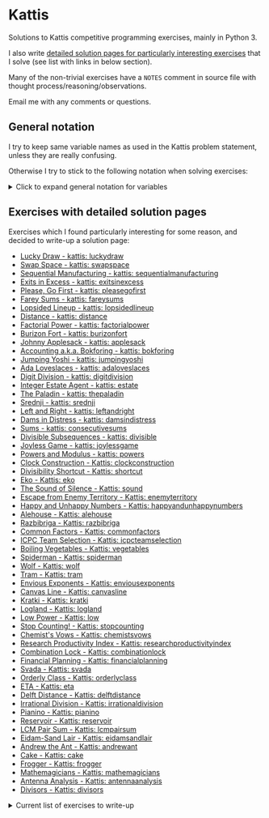 # Kattis

Solutions to Kattis competitive programming exercises, mainly in Python 3. 

I also write [detailed solution pages for particularly interesting exercises](#exercises-with-detailed-solution-pages) that I solve (see list with links in below section).

Many of the non-trivial exercises have a `NOTES` comment in source file with thought process/reasoning/observations.

Email me with any comments or questions.

## General notation

I try to keep same variable names as used in the Kattis problem statement, unless they are really confusing.

Otherwise I try to stick to the following notation when solving exercises:
<details>
<summary>Click to expand general notation for variables</summary>

```
s : a string
c : a single character
d : a dictionary/hashmap
res : whatever the final result is
inps : if inputs require some kind of processing
curr,prev,best : when doing some kind of updating of current vs. previous vs. overall best values
cnt : when counting something
seen : when storing some kind of lookup of previously seen values, visited nodes in a graph, etc.
flg : a flag boolean for exiting loops or tracking if conditions are met
t,T,tc,TC : testcases
q,Q : queries
x,xs : generic names for moving through an iterable
r,c,R,C,dr,dc : current row/column, number of rows/columns in a grid, change in row/column
moves : allowed moves in some kind of grid or maze, e.g. [(-1,0), (0,1)]
board,grid : state of some kind of input maze/game board/grid configuration
acc : accumulator/range sum
dp : dynamic programming array
goods,bads : for combinatorics exercises when counting good/bad objects or states
stk : a stack
q,pq : queue, priority queue of some kind
ss,mm,hh : when working with dates and times
hi,lo,mid : when binary searching
PRECOMPUTE,LOOKUP,REF : in exercises with multiple queries of a precomputed answer
```
</details>


## Exercises with detailed solution pages

Exercises which I found particularly interesting for some reason, and decided to write-up a solution page:

- [Lucky Draw - kattis: luckydraw](https://github.com/benjaminzwhite/kattis/blob/main/detailed_solutions/luckydraw.md)
- [Swap Space - kattis: swapspace](https://github.com/benjaminzwhite/kattis/blob/main/detailed_solutions/swapspace.md)
- [Sequential Manufacturing - kattis: sequentialmanufacturing](https://github.com/benjaminzwhite/kattis/blob/main/detailed_solutions/sequentialmanufacturing.md)
- [Exits in Excess - kattis: exitsinexcess](https://github.com/benjaminzwhite/kattis/blob/main/detailed_solutions/exitsinexcess.md)
- [Please, Go First - kattis: pleasegofirst](https://github.com/benjaminzwhite/kattis/blob/main/detailed_solutions/pleasegofirst.md)
- [Farey Sums - kattis: fareysums](https://github.com/benjaminzwhite/kattis/blob/main/detailed_solutions/fareysums.md)
- [Lopsided Lineup - kattis: lopsidedlineup](https://github.com/benjaminzwhite/kattis/blob/main/detailed_solutions/lopsidedlineup.md)
- [Distance - kattis: distance](https://github.com/benjaminzwhite/kattis/blob/main/detailed_solutions/distance.md)
- [Factorial Power - kattis: factorialpower](https://github.com/benjaminzwhite/kattis/blob/main/detailed_solutions/factorialpower.md)
- [Burizon Fort - kattis: burizonfort](https://github.com/benjaminzwhite/kattis/blob/main/detailed_solutions/burizonfort.md)
- [Johnny Applesack - kattis: applesack](https://github.com/benjaminzwhite/kattis/blob/main/detailed_solutions/applesack.md)
- [Accounting a.k.a. Bokforing - kattis: bokforing](https://github.com/benjaminzwhite/kattis/blob/main/detailed_solutions/bokforing.md)
- [Jumping Yoshi - kattis: jumpingyoshi](https://github.com/benjaminzwhite/kattis/blob/main/detailed_solutions/jumpingyoshi.md)
- [Ada Loveslaces - kattis: adaloveslaces](https://github.com/benjaminzwhite/kattis/blob/main/detailed_solutions/adaloveslaces.md)
- [Digit Division - kattis: digitdivision](https://github.com/benjaminzwhite/kattis/blob/main/detailed_solutions/digitdivision.md)
- [Integer Estate Agent - kattis: estate](https://github.com/benjaminzwhite/kattis/blob/main/detailed_solutions/estate.md)
- [The Paladin - kattis: thepaladin](https://github.com/benjaminzwhite/kattis/blob/main/detailed_solutions/thepaladin.md)
- [Srednji - kattis: srednji](https://github.com/benjaminzwhite/kattis/blob/main/detailed_solutions/srednji.md)
- [Left and Right - kattis: leftandright](https://github.com/benjaminzwhite/kattis/blob/main/detailed_solutions/leftandright.md)
- [Dams in Distress - kattis: damsindistress](https://github.com/benjaminzwhite/kattis/blob/main/detailed_solutions/damsindistress.md)
- [Sums - kattis: consecutivesums](https://github.com/benjaminzwhite/kattis/blob/main/detailed_solutions/consecutivesums.md)
- [Divisible Subsequences - kattis: divisible](https://github.com/benjaminzwhite/kattis/blob/main/detailed_solutions/divisible.md)
- [Joyless Game - kattis: joylessgame](https://github.com/benjaminzwhite/kattis/blob/main/detailed_solutions/joylessgame.md)
- [Powers and Modulus - kattis: powers](https://github.com/benjaminzwhite/kattis/blob/main/detailed_solutions/powers.md)
- [Clock Construction - Kattis: clockconstruction](https://github.com/benjaminzwhite/kattis/blob/main/detailed_solutions/clockconstruction.md)
- [Divisibility Shortcut - Kattis: shortcut](https://github.com/benjaminzwhite/kattis/blob/main/detailed_solutions/shortcut.md)
- [Eko - Kattis: eko](https://github.com/benjaminzwhite/kattis/blob/main/detailed_solutions/eko.md)
- [The Sound of Silence - Kattis: sound](https://github.com/benjaminzwhite/kattis/blob/main/detailed_solutions/sound.md)
- [Escape from Enemy Territory - Kattis: enemyterritory](https://github.com/benjaminzwhite/kattis/blob/main/detailed_solutions/enemyterritory.md)
- [Happy and Unhappy Numbers - Kattis: happyandunhappynumbers](https://github.com/benjaminzwhite/kattis/blob/main/detailed_solutions/happyandunhappynumbers.md)
- [Alehouse - Kattis: alehouse](https://github.com/benjaminzwhite/kattis/blob/main/detailed_solutions/alehouse.md)
- [Razbibriga - Kattis: razbibriga](https://github.com/benjaminzwhite/kattis/blob/main/detailed_solutions/razbibriga.md)
- [Common Factors - Kattis: commonfactors](https://github.com/benjaminzwhite/kattis/blob/main/detailed_solutions/commonfactors.md)
- [ICPC Team Selection - Kattis: icpcteamselection](https://github.com/benjaminzwhite/kattis/blob/main/detailed_solutions/icpcteamselection.md)
- [Boiling Vegetables - Kattis: vegetables](https://github.com/benjaminzwhite/kattis/blob/main/detailed_solutions/vegetables.md)
- [Spiderman - Kattis: spiderman](https://github.com/benjaminzwhite/kattis/blob/main/detailed_solutions/spiderman.md)
- [Wolf - Kattis: wolf](https://github.com/benjaminzwhite/kattis/blob/main/detailed_solutions/wolf.md)
- [Tram - Kattis: tram](https://github.com/benjaminzwhite/kattis/blob/main/detailed_solutions/tram.md)
- [Envious Exponents - Kattis: enviousexponents](https://github.com/benjaminzwhite/kattis/blob/main/detailed_solutions/enviousexponents.md)
- [Canvas Line - Kattis: canvasline](https://github.com/benjaminzwhite/kattis/blob/main/detailed_solutions/canvasline.md)
- [Kratki - Kattis: kratki](https://github.com/benjaminzwhite/kattis/blob/main/detailed_solutions/kratki.md)
- [Logland - Kattis: logland](https://github.com/benjaminzwhite/kattis/blob/main/detailed_solutions/logland.md)
- [Low Power - Kattis: low](https://github.com/benjaminzwhite/kattis/blob/main/detailed_solutions/low.md)
- [Stop Counting! - Kattis: stopcounting](https://github.com/benjaminzwhite/kattis/blob/main/detailed_solutions/stopcounting.md)
- [Chemist's Vows - Kattis: chemistsvows](https://github.com/benjaminzwhite/kattis/blob/main/detailed_solutions/chemistsvows.md)
- [Research Productivity Index - Kattis: researchproductivityindex](https://github.com/benjaminzwhite/kattis/blob/main/detailed_solutions/researchproductivityindex.md)
- [Combination Lock - Kattis: combinationlock](https://github.com/benjaminzwhite/kattis/blob/main/detailed_solutions/combinationlock.md)
- [Financial Planning - Kattis: financialplanning](https://github.com/benjaminzwhite/kattis/blob/main/detailed_solutions/financialplanning.md)
- [Svada - Kattis: svada](https://github.com/benjaminzwhite/kattis/blob/main/detailed_solutions/svada.md)
- [Orderly Class - Kattis: orderlyclass](https://github.com/benjaminzwhite/kattis/blob/main/detailed_solutions/orderlyclass.md)
- [ETA - Kattis: eta](https://github.com/benjaminzwhite/kattis/blob/main/detailed_solutions/eta.md)
- [Delft Distance - Kattis: delftdistance](https://github.com/benjaminzwhite/kattis/blob/main/detailed_solutions/delftdistance.md)
- [Irrational Division - Kattis: irrationaldivision](https://github.com/benjaminzwhite/kattis/blob/main/detailed_solutions/irrationaldivision.md)
- [Pianino - Kattis: pianino](https://github.com/benjaminzwhite/kattis/blob/main/detailed_solutions/pianino.md)
- [Reservoir - Kattis: reservoir](https://github.com/benjaminzwhite/kattis/blob/main/detailed_solutions/reservoir.md)
- [LCM Pair Sum - Kattis: lcmpairsum](https://github.com/benjaminzwhite/kattis/blob/main/detailed_solutions/lcmpairsum.md)
- [Eidam-Sand Lair - Kattis: eidamsandlair](https://github.com/benjaminzwhite/kattis/blob/main/detailed_solutions/eidamsandlair.md)
- [Andrew the Ant - Kattis: andrewant](https://github.com/benjaminzwhite/kattis/blob/main/detailed_solutions/andrewant.md)
- [Cake - Kattis: cake](https://github.com/benjaminzwhite/kattis/blob/main/detailed_solutions/cake.md)
- [Frogger - Kattis: frogger](https://github.com/benjaminzwhite/kattis/blob/main/detailed_solutions/frogger.md)
- [Mathemagicians - Kattis: mathemagicians](https://github.com/benjaminzwhite/kattis/blob/main/detailed_solutions/mathemagicians.md)
- [Antenna Analysis - Kattis: antennaanalysis](https://github.com/benjaminzwhite/kattis/blob/main/detailed_solutions/antennaanalysis.md)
- [Divisors - Kattis: divisors](https://github.com/benjaminzwhite/kattis/blob/main/detailed_solutions/divisors.md)

<details>
<summary>Current list of exercises to write-up</summary>
  
- Ocean Monument
- Brick Wall (redo the dynamic programming approach)
  
</details>
